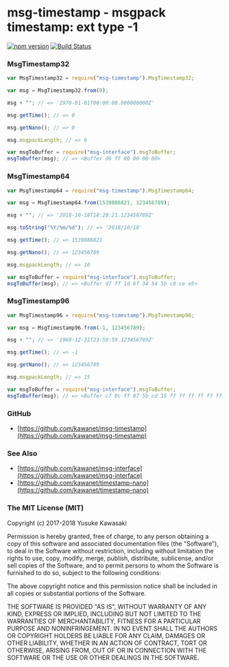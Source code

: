# msg-timestamp - msgpack timestamp: ext type -1

[![npm version](https://badge.fury.io/js/msg-timestamp.svg)](http://badge.fury.io/js/msg-timestamp) [![Build Status](https://travis-ci.org/kawanet/msg-timestamp.svg?branch=master)](https://travis-ci.org/kawanet/msg-timestamp)

### MsgTimestamp32

```js
var MsgTimestamp32 = require("msg-timestamp").MsgTimestamp32;

var msg = MsgTimestamp32.from(0);

msg + ""; // => '1970-01-01T00:00:00.000000000Z'

msg.getTime(); // => 0

msg.getNano(); // => 0

msg.msgpackLength; // => 6

var msgToBuffer = require("msg-interface").msgToBuffer;
msgToBuffer(msg); // => <Buffer d6 ff 00 00 00 00>
```

### MsgTimestamp64

```js
var MsgTimestamp64 = require("msg-timestamp").MsgTimestamp64;

var msg = MsgTimestamp64.from(1539886821, 123456789);

msg + ""; // => '2018-10-18T18:20:21.123456789Z'

msg.toString("%Y/%m/%d"); // => '2018/10/18'

msg.getTime(); // => 1539886821

msg.getNano(); // => 123456789

msg.msgpackLength; // => 10

var msgToBuffer = require("msg-interface").msgToBuffer;
msgToBuffer(msg); // => <Buffer d7 ff 1d 6f 34 54 5b c8 ce e5>
```

### MsgTimestamp96

```js
var MsgTimestamp96 = require("msg-timestamp").MsgTimestamp96;

var msg = MsgTimestamp96.from(-1, 123456789);

msg + ""; // => '1969-12-31T23:59:59.123456789Z'

msg.getTime(); // => -1

msg.getNano(); // => 123456789

msg.msgpackLength; // => 15

var msgToBuffer = require("msg-interface").msgToBuffer;
msgToBuffer(msg); // => <Buffer c7 0c ff 07 5b cd 15 ff ff ff ff ff ff ff ff>
```

### GitHub

- [https://github.com/kawanet/msg-timestamp](https://github.com/kawanet/msg-timestamp)

### See Also

- [https://github.com/kawanet/msg-interface](https://github.com/kawanet/msg-interface)
- [https://github.com/kawanet/timestamp-nano](https://github.com/kawanet/timestamp-nano)

### The MIT License (MIT)

Copyright (c) 2017-2018 Yusuke Kawasaki

Permission is hereby granted, free of charge, to any person obtaining a copy
of this software and associated documentation files (the "Software"), to deal
in the Software without restriction, including without limitation the rights
to use, copy, modify, merge, publish, distribute, sublicense, and/or sell
copies of the Software, and to permit persons to whom the Software is
furnished to do so, subject to the following conditions:

The above copyright notice and this permission notice shall be included in all
copies or substantial portions of the Software.

THE SOFTWARE IS PROVIDED "AS IS", WITHOUT WARRANTY OF ANY KIND, EXPRESS OR
IMPLIED, INCLUDING BUT NOT LIMITED TO THE WARRANTIES OF MERCHANTABILITY,
FITNESS FOR A PARTICULAR PURPOSE AND NONINFRINGEMENT. IN NO EVENT SHALL THE
AUTHORS OR COPYRIGHT HOLDERS BE LIABLE FOR ANY CLAIM, DAMAGES OR OTHER
LIABILITY, WHETHER IN AN ACTION OF CONTRACT, TORT OR OTHERWISE, ARISING FROM,
OUT OF OR IN CONNECTION WITH THE SOFTWARE OR THE USE OR OTHER DEALINGS IN THE
SOFTWARE.

